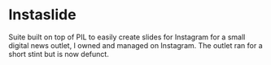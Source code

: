 # Instaslide
Suite built on top of PIL to easily create slides for Instagram for a small digital news outlet, I owned and managed on Instagram.
The outlet ran for a short stint but is now defunct.

